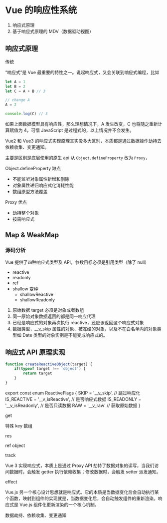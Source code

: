 # Vue 的响应性系统

1. 响应式原理
2. 基于响应式原理的 MDV（数据驱动视图）

## 响应式原理

传统

“响应式”是 Vue 最重要的特性之一。说起响应式，又会关联到响应式编程，比如

```js
let A = 1
let B = 2
let C = A + B // 3

// change A
A = 2

console.log(C) // 3
```

如果上面数据模型具有响应性，那么理想情况下，A 发生改变，C 也将随之重新计算赋值为 4，可惜 JavaScript 是过程式的，以上情况并不会发生。



Vue2 和 Vue3 的响应式实现原理其实没多大区别，本质都是通过数据操作劫持去依赖收集、变更通知。

主要是区别是底层使用的原生 api 从 `Object.defineProperty` 改为 `Proxy`，

Object.defineProperty 缺点 

- 不能监听对象属性新增和删除
- 对象属性递归响应式化消耗性能
- 数组原型方法覆盖

Proxy 优点

- 劫持整个对象
- 按需响应式

## Map & WeakMap

### 源码分析

Vue 提供了四种响应式类型及 API，参数目标必须是引用类型（除了 null）

- reactive
- readonly
- ref
- shallow 变种
  - shallowReactive
  - shallowReadonly

1. 原始数据 target 必须是对象或者数组
2. 同一原始对象数据返回的都是同一响应代理
3. 已经是响应式的对象再次执行 reactive，还应该返回这个响应式对象
4. 数据类型，__v_skip 属性的对象、被冻结的对象，以及不在白名单内的对象类型如 Date 类型的对象实例是不能变成响应式的。



## 响应式 API 原理实现

```js
function createReactiveObject(target) {
    if(typeof target !== 'object') {
        return target
    }
}
```





export const enum ReactiveFlags {
  SKIP = '__v_skip', // 跳过响应化
  IS_REACTIVE = '__v_isReactive', // 是否响应式数据
  IS_READONLY = '__v_isReadonly', // 是否只读数据
  RAW = '__v_raw' // 获取原始数据
}


get

特殊 key
数组

res

ref
object

track

Vue 3 实现响应式，本质上是通过 Proxy API 劫持了数据对象的读写，当我们访问数据时，会触发 getter 执行依赖收集；修改数据时，会触发 setter 派发通知。


effect

Vue.js 另一个核心设计思想就是响应式。它的本质是当数据变化后会自动执行某个函数，映射到组件的实现就是，当数据变化后，会自动触发组件的重新渲染。响应式是 Vue.js 组件化更新渲染的一个核心机制。

数据劫持、依赖收集、变更通知